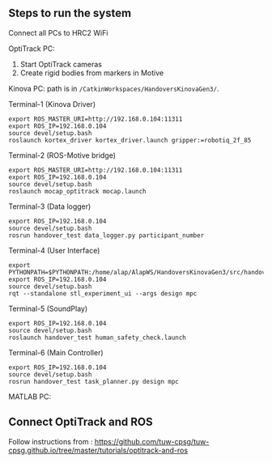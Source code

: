 ## Steps to run the system
Connect all PCs to HRC2 WiFi

OptiTrack PC:
1. Start OptiTrack cameras
2. Create rigid bodies from markers in Motive

Kinova PC:
path is in ``/CatkinWorkspaces/HandoversKinovaGen3/``.

Terminal-1 (Kinova Driver)
```
export ROS_MASTER_URI=http://192.168.0.104:11311
export ROS_IP=192.168.0.104
source devel/setup.bash
roslaunch kortex_driver kortex_driver.launch gripper:=robotiq_2f_85
```

Terminal-2 (ROS-Motive bridge)
```
export ROS_MASTER_URI=http://192.168.0.104:11311
export ROS_IP=192.168.0.104
source devel/setup.bash
roslaunch mocap_optitrack mocap.launch

```

Terminal-3 (Data logger)
```
export ROS_IP=192.168.0.104
source devel/setup.bash
rosrun handover_test data_logger.py participant_number
```

Terminal-4 (User Interface)
```
export PYTHONPATH=$PYTHONPATH:/home/alap/AlapWS/HandoversKinovaGen3/src/handovers_kinova_gen3/stl_experiment_ui/src/stl_experiment_ui
export ROS_IP=192.168.0.104
source devel/setup.bash
rqt --standalone stl_experiment_ui --args design mpc
```

Terminal-5 (SoundPlay)
```
export ROS_IP=192.168.0.104
source devel/setup.bash
roslaunch handover_test human_safety_check.launch
```

Terminal-6 (Main Controller)
```
export ROS_IP=192.168.0.104
source devel/setup.bash
rosrun handover_test task_planner.py design mpc
```

MATLAB PC:

## Connect OptiTrack and ROS
Follow instructions from : https://github.com/tuw-cpsg/tuw-cpsg.github.io/tree/master/tutorials/optitrack-and-ros
